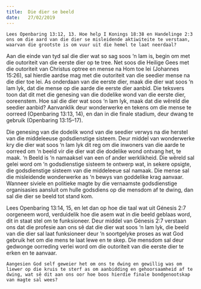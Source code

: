```yaml
---
title:  Die dier se beeld
date:   27/02/2019
---
```


`Lees Openbaring 13:12, 13. Hoe help I Konings 18:38 en Handelinge 2:3 ons om die aard van die dier se misleidende aktiwiteite te verstaan, waarvan die grootste is om vuur uit die hemel te laat neerdaal?` 

Aan die einde van tyd sal die dier wat so sag soos ‘n lam is, begin om met die outoriteit van die eerste dier op te tree. Net soos die Heilige Gees met die outoriteit van Christus optree en mense na Hom toe lei (Johannes 15:26), sal hierdie aardse mag met die outoriteit van die seedier mense na die dier toe lei. As onderdaan van die eerste dier, maak die dier wat soos ‘n lam lyk, dat die mense op die aarde die eerste dier aanbid. Die teksvers toon dat dit met die genesing van die dodelike wond van die eerste dier, ooreenstem. Hoe sal die dier wat soos ‘n lam lyk, maak dat die wêreld die seedier aanbid? Aanvanklik deur wonderwerke en tekens om die mense te oorreed (Openbaring 13:13, 14), en dan in die finale stadium, deur dwang te gebruik (Openbaring 13:15–17). 

Die genesing van die dodelik wond van die seedier verwys na die herstel van die middeleeuse godsdienstige sisteem. Deur middel van wonderwerke kry die dier wat soos ‘n lam lyk dit reg om die inwoners van die aarde te oorreed om ‘n beeld vir die dier wat die dodelike wond ontvang het, te maak. ‘n Beeld is ‘n namaaksel van een of ander werklikheid. Die wêreld sal gelei word om ‘n godsdienstige sisteem te ontwerp wat, in sekere opsigte, die godsdienstige sisteem van die middeleeue sal namaak. Die mense sal die misleidende wonderwerke as ‘n bewys van goddelike krag aanvaar. Wanneer siviele en politieke magte by die vernaamste godsdienstige organisasies aansluit om hulle godsdiens op die mensdom af te dwing, dan sal die dier se beeld tot stand kom. 

Lees Openbaring 13:14, 15, en let dan op hoe die taal wat uit Génesis 2:7 oorgeneem word, verduidelik hoe die asem wat in die beeld geblaas word, dit in staat stel om te funksioneer. Deur middel van Génesis 2:7 verstaan ons dat die profesie aan ons sê dat die dier wat soos ‘n lam lyk, die beeld van die dier sal laat funksioneer deur ‘n soortgelyke proses as wat God gebruik het om die mens te laat lewe en te skep. Die mensdom sal deur gedwonge oorreding verlei word om die outoriteit van die eerste dier te erken en te aanvaar. 

`Aangesien God self geweier het om ons te dwing en gewillig was om liewer op die kruis te sterf as om aanbidding en gehoorsaamheid af te dwing, wat sê dit aan ons oor hoe boos hierdie finale bondgenootskap van magte sal wees?`
